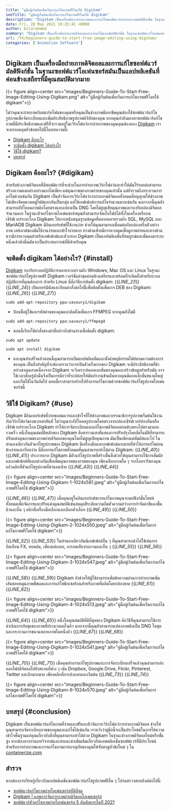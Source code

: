 ```yaml
---
title: "คู่มือผู้เริ่มต้นเพื่อเริ่มการแก้ไขภาพฟรีโดยใช้ digikam" 
seoTitle: "คู่มือผู้เริ่มต้นเพื่อเริ่มการแก้ไขภาพฟรีโดยใช้ digikam" 
description: "Digikam เป็นเครื่องมือการถ่ายภาพและการแก้ไขซอฟต์แวร์การถ่ายภาพมัลติฟังก์ชั่น ในฐานะซอฟต์แวร์โอเพ่นซอร์สมันเป็นแอปพลิเคชันที่ค่อนข้างเสถียรที่มีคุณสมบัติมากมาย" 
date: Fri, 28 May 2021 19:25:41 +0000
author: bilalahmed
summary: "Digikam เป็นเครื่องมือถ่ายภาพดิจิตอลและการแก้ไขแบบมัลติฟังก์ชั่น ในฐานะซอฟต์แวร์โอเพ่นซอร์สมันเป็นแอปพลิเคชันที่ค่อนข้างเสถียรที่มีคุณสมบัติมากมาย" 
url: /th/beginners-guide-to-start-free-image-editing-using-digikam/
categories: ['Animation Software']
---
```


## Digikam เป็นเครื่องมือถ่ายภาพดิจิตอลและการแก้ไขซอฟต์แวร์มัลติฟังก์ชั่น ในฐานะซอฟต์แวร์โอเพ่นซอร์สมันเป็นแอปพลิเคชันที่ค่อนข้างเสถียรที่มีคุณสมบัติมากมาย

{{< figure align=center src="images/Beginners-Guide-To-Start-Free-Image-Editing-Using-Digikam.png" alt="คู่มือผู้เริ่มต้นเพื่อเริ่มการแก้ไขภาพฟรีโดยใช้ digikam">}}

ไม่ว่าคุณจะถ่ายภาพกับสมาร์ทโฟนของคุณหรือคุณเป็นช่างภาพมืออาชีพคุณต้องใช้ซอฟต์แวร์แก้ไขรูปภาพเพื่อจัดระเบียบและเพิ่มประสิทธิภาพรูปภาพดิจิทัลของคุณ หากคุณกำลังมองหาซอฟต์แวร์แก้ไขภาพที่มีประสิทธิภาพและฟรีที่จะรวมอยู่ในเวิร์กโฟลว์การถ่ายภาพของคุณคุณต้องลอง [Digikam][1] เราจะครอบคลุมหัวข้อต่อไปนี้ในบทความนี้:
  * [Digikam คืออะไร][2]
  * [จะติดตั้ง digikam ได้อย่างไร][3]
  * [วิธีใช้ digikam?][4]
  * [บทสรุป][5]

## Digikam คืออะไร? {#digikam}

สำหรับช่างภาพดิจิตอลที่มีซอฟต์แวร์ที่จะช่วยในการถ่ายภาพเวิร์กโฟลว์และทำให้มันไร้รอยต่อสามารถสร้างความแตกต่างอย่างมากไม่เพียง แต่คุณภาพของภาพถ่ายของคุณเท่านั้น แต่ยังรวมถึงกระบวนการแก้ไขด้วยเช่นกัน Digikam เป็นตัวจัดการเวิร์กโฟลว์การถ่ายภาพดิจิตอลทั้งหมดที่อนุญาตให้ช่างภาพไม่เพียงจัดหมวดหมู่ไฟล์แยกกันเป็นกลุ่ม แต่ใช้เอฟเฟกต์การแก้ไขจำนวนมากเช่นกัน นอกจากนี้คุณยังสามารถอัปโหลดภาพดิบโดยตรงและแปลงเป็น DNG โดยไม่สูญเสียคุณภาพและรองรับกล้องดิจิตอลจำนวนมาก ในฐานะตัวแก้ไขภาพโอเพ่นซอร์สคุณยังสามารถจัดเก็บไฟล์ได้ทั้งในเครื่องหรือบนเซิร์ฟเวอร์ระยะไกล Digikam ให้การสนับสนุนฐานข้อมูลที่หลากหลายรวมถึง SQL, MySQL และ MariADB
Digikam มีอินเทอร์เฟซที่ใช้งานง่าย ช่วยให้คุณสามารถเชื่อมต่อกับกล้องหรือตัวอย่างภาพ เลย์เอาต์ของมันใช้งานง่ายและเข้าใจง่ายมาก ทางด้านซ้ายมีการควบคุมเพื่อดูภาพถ่ายและทางด้านขวามีการควบคุมสำหรับเอฟเฟกต์และตัวกรอง Dgikam เป็นแอปพลิเคชั่นที่สมบูรณ์และมั่นคงมาระยะหนึ่งแล้วดังนั้นมันจะเป็นประสบการณ์ที่ดีสำหรับคุณ

## จะติดตั้ง digikam ได้อย่างไร? {#install}

[Digikam][1] รองรับระบบปฏิบัติการหลายระบบรวมถึง Windows, Mac OS และ Linux ในฐานะซอฟต์แวร์แก้ไขรูปภาพฟรี Digikam เวอร์ชันล่าสุดค่อนข้างเสถียรและพร้อมที่จะติดตั้งสำหรับระบบปฏิบัติการที่คุณต้องการ
สำหรับ Linux นี่คือวิธีการติดตั้ง digikam:
{{_LINE_23_}}
{{_LINE_24_}}
    เปิดเทอร์มินัลและป้อนคำสั่งต่อไปนี้เพื่อติดตั้งแพ็คเกจ DEB ของ Digikam:
{{_LINE_26_}}
{{_LINE_27_}}
```
sudo add-apt-repository ppa:savoury1/digikam
```
  * ป้อนชื่อผู้ใช้และรหัสผ่านของคุณและติดตั้งแพ็คเกจ FFMPEG หากคุณยังไม่มี
```
sudo add-apt-repository ppa:savoury1/ffmpeg4
```
  * ตอนนี้เรียกใช้คำสั่งสองคำที่กล่าวถึงด้านล่างเพื่อติดตั้ง digikam:
```
sudo apt update
```
```
sudo apt install digikam
```
  * และคุณทำเสร็จแล้วตอนนี้คุณสามารถเปิดแอปพลิเคชันและตั้งค่าพฤติกรรมไฟล์ตามความต้องการของคุณ
เป็นสิ่งสำคัญที่จะต้องทราบว่าการเปิดตัวครั้งแรกของ Digikam จะมีประสิทธิภาพที่ช้าอย่างชาญฉลาดเนื่องจาก Digikam จะวิเคราะห์คอลเลกชันของคุณและสร้างข้อมูลสำหรับมัน อาจใช้เวลาสักครู่ดังนั้นจึงเป็นการดีกว่าที่จะปล่อยให้มันทำงานข้ามคืนหากคุณมีคอลเล็กชั่นขนาดใหญ่และเริ่มใช้ในวันถัดไป ตอนนี้เราสามารถย้ายไปยังการแก้ไขภาพด้วยซอฟต์แวร์แก้ไขรูปภาพโอเพนซอร์ซนี้

## วิธีใช้ Digikam? {#use}

Digikam มีอินเทอร์เฟซที่ง่ายพอสมควรและเข้าใจที่ให้ช่างภาพและบรรณาธิการรูปภาพเริ่มต้นใช้งานกับเวิร์กโฟลว์ของพวกเขาทันที ไม่ว่าคุณจะอัปโหลดรูปภาพโดยตรงจากกล้องเซิร์ฟเวอร์ท้องถิ่นหรือเซิร์ฟเวอร์ระยะไกล Digikam ทำให้การจัดระเบียบและแก้ไขภาพดิจิตอลค่อนข้างตรงไปตรงมาและรวดเร็ว
หนึ่งในคุณสมบัติหลักของ Digikam คือตารางแสงที่แสดงการปรับปรุงโดยอัตโนมัติที่สามารถปรับแต่งคุณภาพของภาพถ่ายดิจิตอลของคุณโดยไม่สูญเสียคุณภาพ มันเป็นเพียงแค่สัมผัสและไป ในทำนองเดียวกันตัวแก้ไขรูปภาพของ Digikam มีเครื่องมือและเอฟเฟกต์มากมายที่ทำให้การแก้ไขค่อนข้างง่ายและเรียบง่าย
นี่คือการแก้ไขภาพทั้งหมดที่คุณสามารถทำได้ผ่าน Digikam:
{{_LINE_40_}}
{{_LINE_41_}}
    ประการแรก Digikam มีตัวแก้ไขรูปภาพที่สร้างขึ้นซึ่งช่วยให้คุณสามารถใช้การสัมผัสและเอฟเฟกต์ที่แตกต่างกันเพื่อเพิ่มคุณภาพของภาพของคุณ เพียงเลือกภาพใด ๆ จากไลบรารีของคุณแล้วคลิกที่ตัวแก้ไขรูปภาพที่ด้านบนซ้าย
{{_LINE_43_}}
{{_LINE_44_}}

{{< figure align=center src="images/Beginners-Guide-To-Start-Free-Image-Editing-Using-Digikam-1-1024x581.jpeg" alt="คู่มือผู้เริ่มต้นเพื่อเริ่มการแก้ไขภาพฟรีโดยใช้ digikam">}}

{{_LINE_46_}}
{{_LINE_47_}}
    เมื่อคุณอยู่ในอินเทอร์เฟซการแก้ไขภาพคุณจะพบฟังก์ชั่นโฮสต์ทั้งหมดเพื่อจัดการและปรับแต่งคุณสมบัติเช่นสมดุลสีระดับความอิ่มตัวความสว่างการกำจัดตาสีแดงพื้นผิวและอื่น ๆ คลิกที่เครื่องมือเลือกและเลือกตัวเลือก
{{_LINE_49_}}
{{_LINE_50_}}

{{< figure align=center src="images/Beginners-Guide-To-Start-Free-Image-Editing-Using-Digikam-2-1024x550.jpeg" alt="คู่มือผู้เริ่มต้นเพื่อเริ่มการแก้ไขภาพฟรีโดยใช้ digikam">}}

{{_LINE_52_}}
{{_LINE_53_}}
    ในทำนองเดียวกันมีเอฟเฟกต์อื่น ๆ ที่คุณสามารถนำไปใช้เช่นการบิดเบือน FX, หยดฝน, เพียงแค่เบลอ, การลดเสียงรบกวนและอื่น ๆ
{{_LINE_55_}}
{{_LINE_56_}}

{{< figure align=center src="images/Beginners-Guide-To-Start-Free-Image-Editing-Using-Digikam-3-1024x547.jpeg" alt="คู่มือผู้เริ่มต้นเพื่อเริ่มการแก้ไขภาพฟรีโดยใช้ digikam">}}

{{_LINE_58_}}
{{_LINE_59_}}
    Digikam ยังช่วยให้ผู้ใช้สามารถเพิ่มข้อความผ่านการถ่ายภาพเพิ่มเส้นขอบหมุนภาพพืชผลและการแก้ไขพิกเซลร้อนสำหรับภาพที่ผลิตโดยกล้องขาด
{{_LINE_61_}}
{{_LINE_62_}}

{{< figure align=center src="images/Beginners-Guide-To-Start-Free-Image-Editing-Using-Digikam-4-1024x513.jpeg" alt="คู่มือผู้เริ่มต้นเพื่อเริ่มการแก้ไขภาพฟรีโดยใช้ digikam">}}

{{_LINE_64_}}
{{_LINE_65_}}
    หนึ่งในคุณสมบัติที่ดีที่สุดของ Digikam คือวิธีที่คุณสามารถใช้การดำเนินการกับชุดของภาพที่ประมวลผลในคิว นอกจากนี้คุณยังสามารถแปลงภาพดิบเป็น DNG ในชุดและกระบวนการขนานหลายภาพในหนึ่งคิว
{{_LINE_67_}}
{{_LINE_68_}}

{{< figure align=center src="images/Beginners-Guide-To-Start-Free-Image-Editing-Using-Digikam-5-1024x541.jpeg" alt="คู่มือผู้เริ่มต้นเพื่อเริ่มการแก้ไขภาพฟรีโดยใช้ digikam">}}

{{_LINE_70_}}
{{_LINE_71_}}
    เมื่อคุณทำการแก้ไขรูปภาพและการจัดระเบียบเสร็จแล้วคุณสามารถส่งออกไฟล์ดิจิตอลไปยังสถานที่ต่าง ๆ เช่น Dropbox, Google Drive, Flickr, Pinterest, Twitter และอีกมากมาย เพียงคลิกที่การส่งออกและเริ่มต้น
{{_LINE_73_}}
{{_LINE_74_}}

{{< figure align=center src="images/Beginners-Guide-To-Start-Free-Image-Editing-Using-Digikam-6-1024x570.jpeg" alt="คู่มือผู้เริ่มต้นเพื่อเริ่มการแก้ไขภาพฟรีโดยใช้ digikam">}}


## บทสรุป {#conclusion}

Digikam เป็นซอฟต์แวร์แก้ไขภาพที่ง่ายและฟรีและตัวจัดการเวิร์กโฟลว์การถ่ายภาพดิจิตอล ช่วยให้คุณสามารถจัดระเบียบภาพของคุณและแก้ไขได้เช่นกัน เราหวังว่าคู่มือนี้จะเป็นประโยชน์ในการให้ความเข้าใจพื้นฐานแก่คุณเกี่ยวกับสิ่งที่คุณสามารถทำได้ด้วย Digikam ในฐานะช่างภาพดิจิตอลใหม่หรือขั้นสูง หากต้องการอ่านบทวิจารณ์และคำแนะนำเพิ่มเติมเกี่ยวกับแอพพลิเคชั่นซอฟต์แวร์ที่มีประโยชน์สำหรับการถ่ายภาพและการแก้ไขภาพการผจญภัยของคุณให้จับตาดูหัวข้อใหม่ ๆ ใน [containerize.com][6]

## สำรวจ
หากต้องการเรียนรู้เกี่ยวกับแอปพลิเคชันซอฟต์แวร์แก้ไขรูปภาพฟรีอื่น ๆ โปรดตรวจสอบลิงค์ต่อไปนี้:
  * [ซอฟต์แวร์แก้ไขภาพถ่ายโอเพ่นซอร์สที่ดีที่สุด][7]
  * [Digikam | แอพการจัดการภาพถ่ายดิจิตอลโอเพนซอร์ส][1]
  * [ซอฟต์แวร์ตัวแก้ไขภาพถ่ายโอเพ่นซอร์ส 5 อันดับแรกในปี 2021][8]



[1]: https://products.containerize.com/photo-editing-software/digikam/
[2]: #digikam
[3]: #install
[4]: #use
[5]: #conclusion
[6]: https://blog.containerize.com/
[7]: https://products.containerize.com/photo-editing-software/
[8]: https://blog.containerize.com/photo-editing-software/top-5-open-source-photo-editor-software-in-2021/

